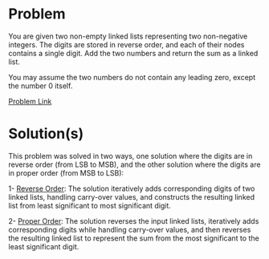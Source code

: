 # Problem
You are given two non-empty linked lists representing two non-negative integers. The digits are stored in reverse order, and each of their nodes contains a single digit. Add the two numbers and return the sum as a linked list.

You may assume the two numbers do not contain any leading zero, except the number 0 itself.

[Problem Link](https://leetcode.com/problems/add-two-numbers/)

# Solution(s)
This problem was solved in two ways, one solution where the digits are in reverse order (from LSB to MSB), and the other solution where the digits are in proper order (from MSB to LSB):

1- [Reverse Order](https://github.com/OJScofield/ProblemSolving/blob/main/addTwoNumbers/addTwoNumbers1.py): The solution iteratively adds corresponding digits of two linked lists, handling carry-over values, and constructs the resulting linked list from least significant to most significant digit.

2- [Proper Order](https://github.com/OJScofield/ProblemSolving/blob/main/addTwoNumbers/addTwoNumbers2.py): The solution reverses the input linked lists, iteratively adds corresponding digits while handling carry-over values, and then reverses the resulting linked list to represent the sum from the most significant to the least significant digit.
